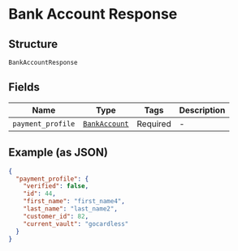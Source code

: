 
# Bank Account Response

## Structure

`BankAccountResponse`

## Fields

| Name | Type | Tags | Description |
|  --- | --- | --- | --- |
| `payment_profile` | [`BankAccount`](../../doc/models/bank-account.md) | Required | - |

## Example (as JSON)

```json
{
  "payment_profile": {
    "verified": false,
    "id": 44,
    "first_name": "first_name4",
    "last_name": "last_name2",
    "customer_id": 82,
    "current_vault": "gocardless"
  }
}
```

